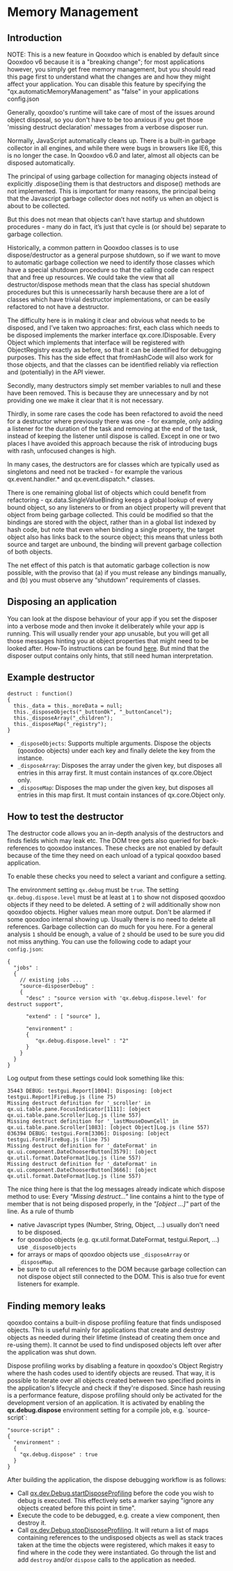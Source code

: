 Memory Management
=================

Introduction
------------

NOTE: This is a new feature in Qooxdoo which is enabled by default since Qooxdoo
v6 because it is a "breaking change"; for most applications however, you simply
get free memory management, but you should read this page first to understand
what the changes are and how they might affect your application. You can disable
this feature by specifying the "qx.automaticMemoryManagement" as "false" in your
applications config.json

Generally, qooxdoo's runtime will take care of most of the issues around object
disposal, so you don't have to be too anxious if you get those 'missing destruct
declaration' messages from a verbose disposer run.

Normally, JavaScript automatically cleans up. There is a built-in garbage
collector in all engines, and while there were bugs in browsers like IE6, this
is no longer the case. In Qooxdoo v6.0 and later, almost all objects can be
disposed automatically.

The principal of using garbage collection for managing objects instead of
explicitly .dispose()ing them is that destructors and dispose() methods are not
implemented. This is important for many reasons, the principal being that the
Javascript garbage collector does not notify us when an object is about to be
collected.

But this does not mean that objects can’t have startup and shutdown procedures -
many do in fact, it’s just that cycle is (or should be) separate to garbage
collection.

Historically, a common pattern in Qooxdoo classes is to use dispose/destructor
as a general purpose shutdown, so if we want to move to automatic garbage
collection we need to identify those classes which have a special shutdown
procedure so that the calling code can respect that and free up resources. We
could take the view that all destructor/dispose methods mean that the class has
special shutdown procedures but this is unnecessarily harsh because there are a
lot of classes which have trivial destructor implementations, or can be easily
refactored to not have a destructor.

The difficulty here is in making it clear and obvious what needs to be disposed,
and I’ve taken two approaches: first, each class which needs to be disposed
implements the marker interface qx.core.IDisposable. Every Object which
implements that interface will be registered with ObjectRegistry exactly as
before, so that it can be identified for debugging purposes. This has the side
effect that fromHashCode will also work for those objects, and that the classes
can be identified reliably via reflection and (potentially) in the API viewer.

Secondly, many destructors simply set member variables to null and these have
been removed. This is because they are unnecessary and by not providing one we
make it clear that it is not necessary.

Thirdly, in some rare cases the code has been refactored to avoid the need for a
destructor where previously there was one - for example, only adding a listener
for the duration of the task and removing at the end of the task, instead of
keeping the listener until dispose is called. Except in one or two places I have
avoided this approach because the risk of introducing bugs with rash, unfocused
changes is high.

In many cases, the destructors are for classes which are typically used as
singletons and need not be tracked - for example the various qx.event.handler.\*
and qx.event.dispatch.\* classes.

There is one remaining global list of objects which could benefit from
refactoring - qx.data.SingleValueBinding keeps a global lookup of every bound
object, so any listeners to or from an object property will prevent that object
from being garbage collected. This could be modified so that the bindings are
stored with the object, rather than in a global list indexed by hash code, but
note that even when binding a single property, the target object also has links
back to the source object; this means that unless both source and target are
unbound, the binding will prevent garbage collection of both objects.

The net effect of this patch is that automatic garbage collection is now
possible, with the proviso that (a) if you must release any bindings manually,
and (b) you must observe any “shutdown” requirements of classes.

Disposing an application
------------------------

You can look at the dispose behaviour of your app if you set the disposer into a
verbose mode and then invoke it deliberately while your app is running. This
will usually render your app unusable, but you will get all those messages
hinting you at object properties that might need to be looked after. How-To
instructions can be found [here](#how-to-test-the-destructor). But mind that the
disposer output contains only hints, that still need human interpretation.

Example destructor
------------------

    destruct : function()
    {
      this._data = this._moreData = null;
      this._disposeObjects("_buttonOk", "_buttonCancel");
      this._disposeArray("_children");
      this._disposeMap("_registry");
    }

-   `_disposeObjects`: Supports multiple arguments. Dispose the objects (qooxdoo objects) under each key and finally delete the key from the instance.
-   `_disposeArray`: Disposes the array under the given key, but disposes all entries in this array first. It must contain instances of qx.core.Object only.
-   `_disposeMap`: Disposes the map under the given key, but disposes all entries in this map first. It must contain instances of qx.core.Object only.

How to test the destructor
--------------------------

The destructor code allows you an in-depth analysis of the destructors and finds
fields which may leak etc. The DOM tree gets also queried for back-references to
qooxdoo instances. These checks are not enabled by default because of the time
they need on each unload of a typical qooxdoo based application.

To enable these checks you need to select a variant and configure a setting.

The environment setting `qx.debug` must be `true`. The setting
`qx.debug.dispose.level` must be at least at `1` to show not disposed qooxdoo
objects if they need to be deleted. A setting of `2` will additionally show non
qooxdoo objects. Higher values mean more output. Don't be alarmed if some
qooxdoo internal showing up. Usually there is no need to delete all references.
Garbage collection can do much for you here. For a general analysis `1` should
be enough, a value of `2` should be used to be sure you did not miss anything.
You can use the following code to adapt your `config.json`:

    {
      "jobs" :
      {
        // existing jobs ...
        "source-disposerDebug" :
        {
          "desc" : "source version with 'qx.debug.dispose.level' for destruct support",

          "extend" : [ "source" ],

          "environment" :
          {
             "qx.debug.dispose.level" : "2"
          }
        }
      }
    }


Log output from these settings could look something like this:

    35443 DEBUG: testgui.Report[1004]: Disposing: [object testgui.Report]FireBug.js (line 75)
    Missing destruct definition for '_scroller' in qx.ui.table.pane.FocusIndicator[1111]: [object qx.ui.table.pane.Scroller]Log.js (line 557)
    Missing destruct definition for '_lastMouseDownCell' in qx.ui.table.pane.Scroller[1083]: [object Object]Log.js (line 557)
    036394 DEBUG: testgui.Form[3306]: Disposing: [object testgui.Form]FireBug.js (line 75)
    Missing destruct definition for '_dateFormat' in qx.ui.component.DateChooserButton[3579]: [object qx.util.format.DateFormat]Log.js (line 557)
    Missing destruct definition for '_dateFormat' in qx.ui.component.DateChooserButton[3666]: [object qx.util.format.DateFormat]Log.js (line 557)

The nice thing here is that the log messages already indicate which dispose method to use: Every *"Missing destruct..."* line contains a hint to the type of member that is not being disposed properly, in the *"[object ...]"* part of the line. As a rule of thumb

-   native Javascript types (Number, String, Object, ...) usually don't need to be disposed.
-   for qooxdoo objects (e.g. qx.util.format.DateFormat, testgui.Report, ...) use `_disposeObjects`
-   for arrays or maps of qooxdoo objects use `_disposeArray` or `_disposeMap`.
-   be sure to cut all references to the DOM because garbage collection can not dispose object still connected to the DOM. This is also true for event listeners for example.

Finding memory leaks
--------------------

qooxdoo contains a built-in dispose profiling feature that finds undisposed
objects. This is useful mainly for applications that create and destroy objects
as needed during their lifetime (instead of creating them once and re-using
them). It cannot be used to find undisposed objects left over after the
application was shut down.

Dispose profiling works by disabling a feature in qooxdoo's Object Registry
where the hash codes used to identify objects are reused. That way, it is
possible to iterate over all objects created between two specified points in the
application's lifecycle and check if they're disposed. Since hash reusing is a
performance feature, dispose profiling should only be activated for the
development version of an application. It is activated by enabling the
**qx.debug.dispose** environment setting for a compile job, e.g.
\`source-script\`:

    "source-script" :
    {
      "environment" :
      {
        "qx.debug.dispose" : true
      }
    }

After building the application, the dispose debugging workflow is as follows:

-   Call
[qx.dev.Debug.startDisposeProfiling](apps://apiviewer/#qx.dev.Debug~startDisposeProfiling)
before the code you wish to debug is executed. This effectively sets a marker
saying "ignore any objects created before this point in time".
-   Execute the code to be debugged, e.g. create a view component, then destroy it.
-   Call [qx.dev.Debug.stopDisposeProfiling](apps://apiviewer/#qx.dev.Debug~stopDisposeProfiling). It will return a list of maps containing references to the undisposed objects as well as stack traces taken at the time the objects were registered, which makes it easy to find where in the code they were instantiated. Go through the list and add `destroy` and/or `dispose` calls to the application as needed.

